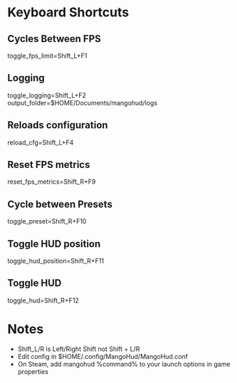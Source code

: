 # Keyboard Shortcuts

## Cycles Between FPS

toggle_fps_limit=Shift_L+F1

## Logging

toggle_logging=Shift_L+F2
output_folder=$HOME/Documents/mangohud/logs

## Reloads configuration

reload_cfg=Shift_L+F4

## Reset FPS metrics

reset_fps_metrics=Shift_R+F9

## Cycle between Presets

toggle_preset=Shift_R+F10

## Toggle HUD position

toggle_hud_position=Shift_R+F11

## Toggle HUD

toggle_hud=Shift_R+F12

# Notes

- Shift_L/R is Left/Right Shift not Shift + L/R
- Edit config in $HOME/.config/MangoHud/MangoHud.conf
- On Steam, add mangohud %command% to your launch options in game properties

